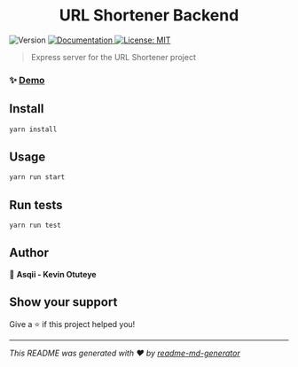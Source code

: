 <h1 align="center">URL Shortener Backend</h1>
<p>
  <img alt="Version" src="https://img.shields.io/badge/version-1.0.0-blue.svg?cacheSeconds=2592000" />
  <a href="https://gitlab.com/geek-squad/concepts/url-shortener" target="_blank">
    <img alt="Documentation" src="https://img.shields.io/badge/documentation-yes-brightgreen.svg" />
  </a>
  <a href="#" target="_blank">
    <img alt="License: MIT" src="https://img.shields.io/badge/License-MIT-yellow.svg" />
  </a>
</p>

> Express server for the URL Shortener project

### ✨ [Demo](www.fb.com)

## Install

```sh
yarn install
```

## Usage

```sh
yarn run start
```

## Run tests

```sh
yarn run test
```

## Author

👤 **Asqii - Kevin Otuteye**


## Show your support

Give a ⭐️ if this project helped you!

***
_This README was generated with ❤️ by [readme-md-generator](https://github.com/kefranabg/readme-md-generator)_
